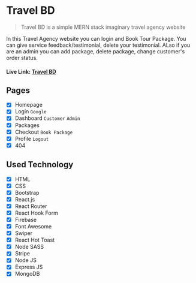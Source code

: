 # Travel BD

> Travel BD is a simple MERN stack imaginary travel agency website

In this Travel Agency website you can login and Book Tour Package. You can give service feedback/testimonial, delete your testimonial. ALso if you are an admin you can add package, delete package, change customer's order status.

#### Live Link: [Travel BD](https://phr-travelbd.web.app/)

## Pages

- [x] Homepage
- [x] Login `Google`
- [x] Dashboard `Customer` `Admin`
- [x] Packages
- [x] Checkout `Book Package`
- [x] Profile `Logout`
- [x] 404

## Used Technology

- [x] HTML
- [x] CSS
- [x] Bootstrap
- [x] React.js
- [x] React Router
- [x] React Hook Form
- [x] Firebase
- [x] Font Awesome
- [x] Swiper
- [x] React Hot Toast
- [x] Node SASS
- [x] Stripe
- [x] Node JS
- [x] Express JS
- [x] MongoDB
